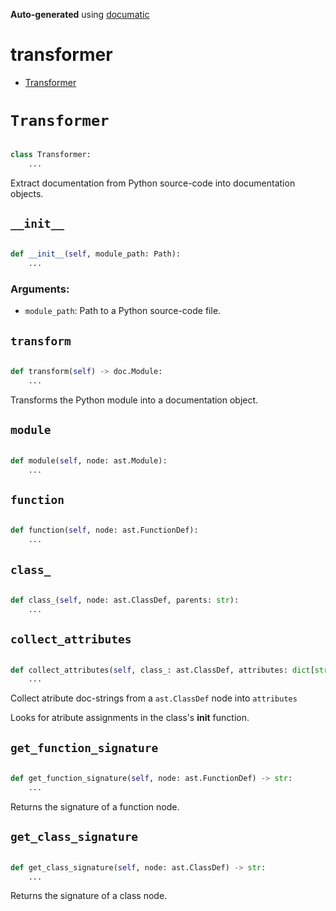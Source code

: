 **Auto-generated** using [documatic](https://github.com/aspizu/documatic)


# transformer


 - [Transformer](#Transformer)



# `Transformer`


```py

class Transformer:
    ...
```

Extract documentation from Python source-code into documentation objects.





## `__init__`


```py

def __init__(self, module_path: Path):
    ...
```

### Arguments:

 - `module_path`: Path to a Python source-code file.



## `transform`


```py

def transform(self) -> doc.Module:
    ...
```

Transforms the Python module into a documentation object.





## `module`


```py

def module(self, node: ast.Module):
    ...
```

## `function`


```py

def function(self, node: ast.FunctionDef):
    ...
```

## `class_`


```py

def class_(self, node: ast.ClassDef, parents: str):
    ...
```

## `collect_attributes`


```py

def collect_attributes(self, class_: ast.ClassDef, attributes: dict[str, str]):
    ...
```

Collect atribute doc-strings from a `ast.ClassDef` node into `attributes`




Looks for atribute assignments in the class's __init__ function.


## `get_function_signature`


```py

def get_function_signature(self, node: ast.FunctionDef) -> str:
    ...
```

Returns the signature of a function node.





## `get_class_signature`


```py

def get_class_signature(self, node: ast.ClassDef) -> str:
    ...
```

Returns the signature of a class node.





